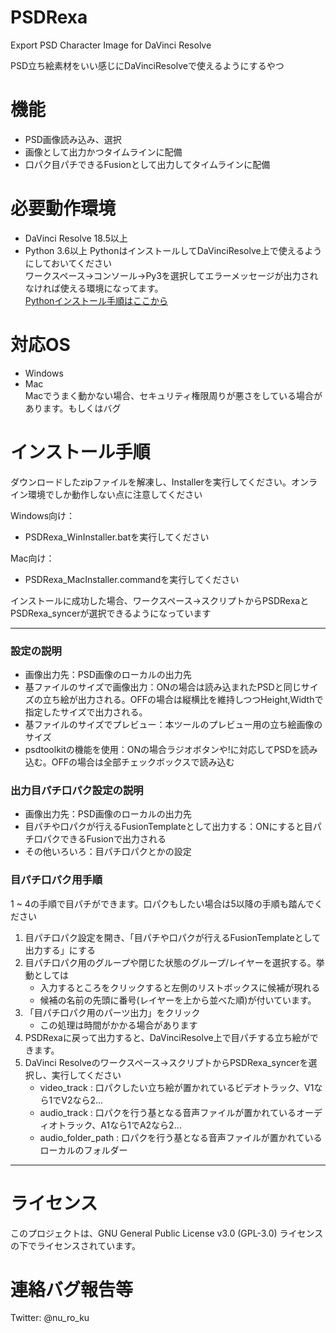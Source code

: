 # PSDRexa
Export PSD Character Image for DaVinci Resolve

PSD立ち絵素材をいい感じにDaVinciResolveで使えるようにするやつ

# 機能
- PSD画像読み込み、選択
- 画像として出力かつタイムラインに配備
- 口パク目パチできるFusionとして出力してタイムラインに配備

# 必要動作環境
- DaVinci Resolve 18.5以上  
- Python 3.6以上
PythonはインストールしてDaVinciResolve上で使えるようにしておいてください  
ワークスペース→コンソール→Py3を選択してエラーメッセージが出力されなければ使える環境になってます。  
[Pythonインストール手順はここから](./HowToInstall_Python.md)

# 対応OS
- Windows  
- Mac  
Macでうまく動かない場合、セキュリティ権限周りが悪さをしている場合があります。もしくはバグ

# インストール手順
ダウンロードしたzipファイルを解凍し、Installerを実行してください。オンライン環境でしか動作しない点に注意してください

Windows向け：
* PSDRexa_WinInstaller.batを実行してください

Mac向け：
+ PSDRexa_MacInstaller.commandを実行してください

インストールに成功した場合、ワークスペース→スクリプトからPSDRexaとPSDRexa_syncerが選択できるようになっています

-------------
### 設定の説明
* 画像出力先：PSD画像のローカルの出力先
* 基ファイルのサイズで画像出力：ONの場合は読み込まれたPSDと同じサイズの立ち絵が出力される。OFFの場合は縦横比を維持しつつHeight,Widthで指定したサイズで出力される。
* 基ファイルのサイズでプレビュー：本ツールのプレビュー用の立ち絵画像のサイズ
* psdtoolkitの機能を使用：ONの場合ラジオボタンや!に対応してPSDを読み込む。OFFの場合は全部チェックボックスで読み込む

### 出力目パチ口パク設定の説明
* 画像出力先：PSD画像のローカルの出力先
* 目パチや口パクが行えるFusionTemplateとして出力する：ONにすると目パチ口パクできるFusionで出力される
* その他いろいろ：目パチ口パクとかの設定

### 目パチ口パク用手順

1 ~ 4の手順で目パチができます。口パクもしたい場合は5以降の手順も踏んでください
1. 目パチ口パク設定を開き、「目パチや口パクが行えるFusionTemplateとして出力する」にする
2. 目パチ口パク用のグループや閉じた状態のグループ/レイヤーを選択する。挙動としては
   * 入力するところをクリックすると左側のリストボックスに候補が現れる
   * 候補の名前の先頭に番号(レイヤーを上から並べた順)が付いています。
3. 「目パチ口パク用のパーツ出力」をクリック
   * この処理は時間がかかる場合があります
4. PSDRexaに戻って出力すると、DaVinciResolve上で目パチする立ち絵ができます。
5. DaVinci Resolveのワークスペース→スクリプトからPSDRexa_syncerを選択し、実行してください
   * video_track : 口パクしたい立ち絵が置かれているビデオトラック、V1なら1でV2なら2...
   * audio_track : 口パクを行う基となる音声ファイルが置かれているオーディオトラック、A1なら1でA2なら2...
   * audio_folder_path : 口パクを行う基となる音声ファイルが置かれているローカルのフォルダー
   
--------------



# ライセンス
このプロジェクトは、GNU General Public License v3.0 (GPL-3.0) ライセンスの下でライセンスされています。

# 連絡バグ報告等
Twitter: @nu_ro_ku
